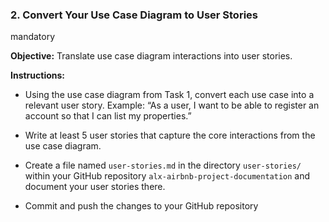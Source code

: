 ### 2\. Convert Your Use Case Diagram to User Stories

mandatory

**Objective:** Translate use case diagram interactions into user stories.

**Instructions:**

- Using the use case diagram from Task 1, convert each use case into a relevant user story. Example: “As a user, I want to be able to register an account so that I can list my properties.”
    
- Write at least 5 user stories that capture the core interactions from the use case diagram.
    
- Create a file named `user-stories.md` in the directory `user-stories/` within your GitHub repository `alx-airbnb-project-documentation` and document your user stories there.
    
- Commit and push the changes to your GitHub repository
